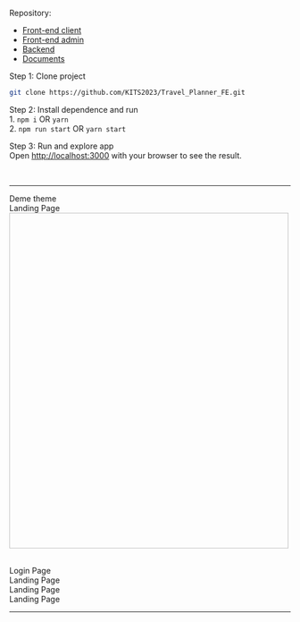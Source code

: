 Repository:

<ul>
<li>
    <a href="https://github.com/KITS2023/Travel_Planner_FE.git">Front-end client</a>
<li>
    <a href="https://github.com/KITS2023/Travel_Planner_Admin.git">Front-end admin</a>
</li>
<li>
    <a href="https://github.com/KITS2023/Travel_Planner_BE.git">Backend</a>
</li>
<li>
    <a href="https://github.com/KITS2023/KITS2023_C6">Documents</a>
</li>
</ul>

Step 1: Clone project

```bash
git clone https://github.com/KITS2023/Travel_Planner_FE.git
```

Step 2: Install dependence and run
<br />1.
    ```
    npm i
    ```
     OR
    ```
    yarn
    ```
<br />2.
    ```
    npm run start
    ```
    OR 
    ```
    yarn start
    ```

Step 3: Run and explore app
<br />
Open [http://localhost:3000](http://localhost:3000) with your browser to see the result.

<br />

---

Deme theme
<br />
Landing Page
<img href="https://drive.google.com/file/d/1cxeIJRTgvUUGAg_NEQ3QjGlEaLWfFnGr/view?usp=sharing" width="500" height="600"/>

<br />
Login Page
<img href="./public/imgs/Client_Contact.png" />

<br />
Landing Page
<img href="https://drive.google.com/file/d/1cxeIJRTgvUUGAg_NEQ3QjGlEaLWfFnGr/view?usp=drive_link" />

<br />
Landing Page
<img href="https://drive.google.com/file/d/1cxeIJRTgvUUGAg_NEQ3QjGlEaLWfFnGr/view?usp=drive_link" />

<br />
Landing Page
<img href="https://drive.google.com/file/d/1cxeIJRTgvUUGAg_NEQ3QjGlEaLWfFnGr/view?usp=drive_link" />

---
